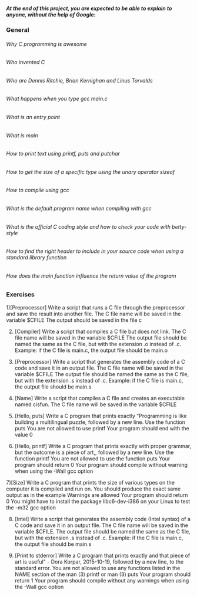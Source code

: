 ##### At the end of this project, you are expected to be able to explain to anyone, without the help of Google:
### General
###### Why C programming is awesome
###### Who invented C
###### Who are Dennis Ritchie, Brian Kernighan and Linus Torvalds
###### What happens when you type gcc main.c
###### What is an entry point
###### What is main
###### How to print text using printf, puts and putchar
###### How to get the size of a specific type using the unary operator sizeof
###### How to compile using gcc
###### What is the default program name when compiling with gcc
###### What is the official C coding style and how to check your code with betty-style
###### How to find the right header to include in your source code when using a standard library function
###### How does the main function influence the return value of the program

### Exercises
1)[Preprocessor] Write a script that runs a C file through the preprocessor and save the result into another file. 
                    The C file name will be saved in the variable $CFILE
                     The output should be saved in the file c

2) [Compiler] Write a script that compiles a C file but does not link.
                 The C file name will be saved in the variable $CFILE
                 The output file should be named the same as the C file, but with the extension .o instead of .c.
                       Example: if the C file is main.c, the output file should be main.o
                       
3) [Preprocessor] Write a script that generates the assembly code of a C code and save it in an output file.
                  The C file name will be saved in the variable $CFILE
                  The output file should be named the same as the C file, but with the extension .s instead of .c.
                        Example: if the C file is main.c, the output file should be main.s
                        
4) [Name] Write a script that compiles a C file and creates an executable named cisfun.
             The C file name will be saved in the variable $CFILE
      
5) [Hello, puts] Write a C program that prints exactly "Programming is like building a multilingual puzzle, followed by a new line.
        Use the function puts
        You are not allowed to use printf
        Your program should end with the value 0
        
6) [Hello, printf] Write a C program that prints exactly with proper grammar, but the outcome is a piece of art,, followed by a new line.
        Use the function printf
        You are not allowed to use the function puts
        Your program should return 0
        Your program should compile without warning when using the -Wall gcc option
        
7)[Size] Write a C program that prints the size of various types on the computer it is compiled and run on.
          You should produce the exact same output as in the example
          Warnings are allowed
          Your program should return 0
          You might have to install the package libc6-dev-i386 on your Linux to test the -m32 gcc option
 
 8) [Intel] Write a script that generates the assembly code (Intel syntax) of a C code and save it in an output file.
            The C file name will be saved in the variable $CFILE.
            The output file should be named the same as the C file, but with the extension .s instead of .c.
            Example: if the C file is main.c, the output file should be main.s

9) [Print to stderror] Write a C program that prints exactly and that piece of art is useful" - Dora Korpar, 2015-10-19, followed by a new line, to the standard error.
          You are not allowed to use any functions listed in the NAME section of the man (3) printf or man (3) puts
          Your program should return 1
          Your program should compile without any warnings when using the -Wall gcc option
